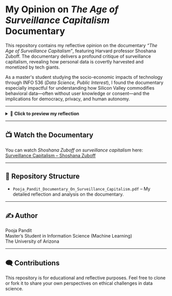 # My Opinion on *The Age of Surveillance Capitalism* Documentary

This repository contains my reflective opinion on the documentary *“The Age of Surveillance Capitalism”*, featuring Harvard professor Shoshana Zuboff. The documentary delivers a profound critique of surveillance capitalism, revealing how personal data is covertly harvested and monetized by tech giants.  

As a master's student studying the socio-economic impacts of technology through INFO 536 (*Data Science, Public Interest*), I found the documentary especially impactful for understanding how Silicon Valley commodifies behavioral data—often without user knowledge or consent—and the implications for democracy, privacy, and human autonomy.  

---

<details>
<summary>📖 <b>Click to preview my reflection</b></summary>

> *“The documentary argues that our digital behaviors have been ‘hijacked by Silicon Valley’ and commodified, often without our knowledge or consent. I found it particularly impactful in illustrating how tech giants exploit not just explicit data but also behavioral surplus—the unconscious digital traces that reveal far more than we knowingly share. Striking examples such as Pokémon Go’s influence on mobility, Google Nest’s hidden audio surveillance, and Facebook’s facial recognition practices show how predictive analytics and subliminal cues manipulate human behavior, reaching far beyond advertising.”*

</details>

---

## 📺 Watch the Documentary
You can watch *Shoshana Zuboff on surveillance capitalism* here:  
[Surveillance Capitalism – Shoshana Zuboff](https://www.youtube.com/watch?v=hIXhnWUmMvw)  

---

## 📂 Repository Structure
- `Pooja_Pandit_Documentary_On_Surveillance_Capitalism.pdf` – My detailed reflection and analysis on the documentary.

---

## ✍️ Author
Pooja Pandit  
Master’s Student in Information Science (Machine Learning)  
The University of Arizona  

---

## 🗨️ Contributions
This repository is for educational and reflective purposes. Feel free to clone or fork it to share your own perspectives on ethical challenges in data science.
